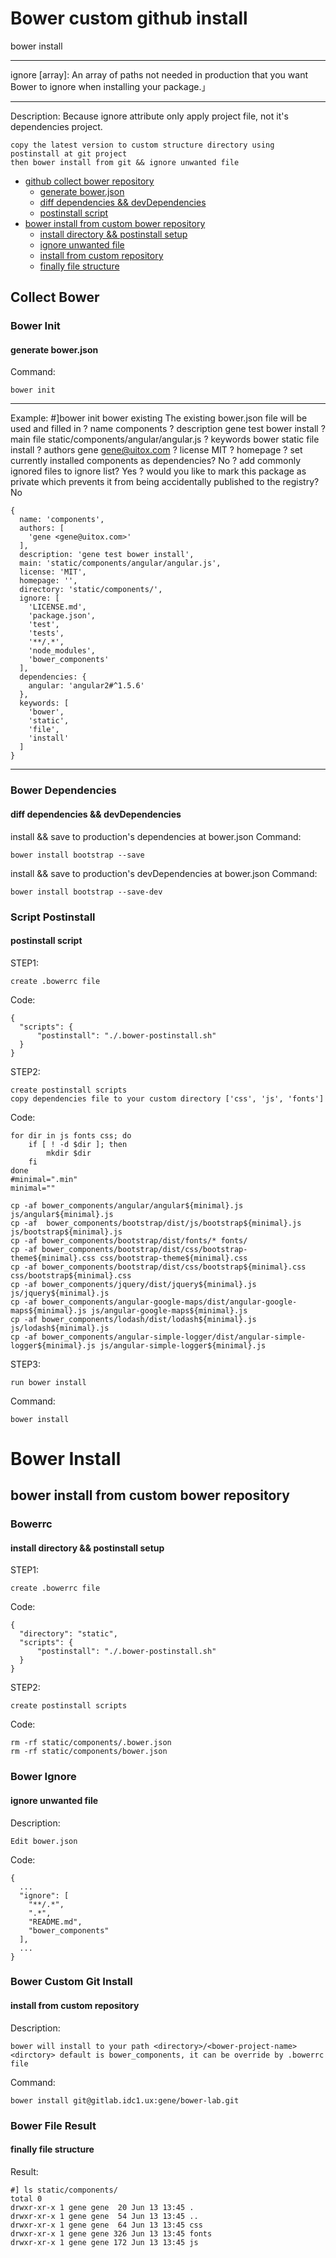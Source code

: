 # Bower custom github install
bower install <github>
***
ignore [array]: An array of paths not needed in production that you want Bower to ignore when installing your package.」
***
Description:
    Because ignore attribute only apply project file, not it's dependencies project.
    
    copy the latest version to custom structure directory using postinstall at git project
    then bower install from git && ignore unwanted file


* [github collect bower repository](#collect-bower)
  * [generate bower.json](#bower-init)
  * [diff dependencies && devDependencies](#bower-dependencies)
  * [postinstall script](#script-postinstall)
* [bower install from custom bower repository](#bower-install)
  * [install directory && postinstall setup](#bowerrc)
  * [ignore unwanted file](#bower-ignore)
  * [install from custom repository](#bower-git-install)
  * [finally file structure](#bower-file-result)

## Collect Bower
### Bower Init
#### generate bower.json
Command:

    bower init

***
Example:
    #]bower init
    bower existing      The existing bower.json file will be used and filled in
    ? name components
    ? description gene test bower install
    ? main file static/components/angular/angular.js
    ? keywords bower static file install
    ? authors gene <gene@uitox.com>
    ? license MIT
    ? homepage 
    ? set currently installed components as dependencies? No
    ? add commonly ignored files to ignore list? Yes
    ? would you like to mark this package as private which prevents it from being accidentally published to the registry? No

    {
      name: 'components',
      authors: [
        'gene <gene@uitox.com>'
      ],
      description: 'gene test bower install',
      main: 'static/components/angular/angular.js',
      license: 'MIT',
      homepage: '',
      directory: 'static/components/',
      ignore: [
        'LICENSE.md',
        'package.json',
        'test',
        'tests',
        '**/.*',
        'node_modules',
        'bower_components'
      ],
      dependencies: {
        angular: 'angular2#^1.5.6'
      },                                                                                                                                                                                                                                         
      keywords: [                                                                                                                                                                                                                                
        'bower',                                                                                                                                                                                                                                 
        'static',                                                                                                                                                                                                                                
        'file',                                                                                                                                                                                                                                  
        'install'                                                                                                                                                                                                                                
      ]                                                                                                                                                                                                                                          
    }
***

### Bower Dependencies
#### diff dependencies && devDependencies
install && save to production's dependencies at bower.json
Command:

    bower install bootstrap --save


install && save to production's devDependencies at bower.json
Command:

    bower install bootstrap --save-dev

### Script Postinstall
#### postinstall script
STEP1:

    create .bowerrc file

Code:
    
    {
      "scripts": {
          "postinstall": "./.bower-postinstall.sh"
      }
    }

STEP2:

    create postinstall scripts
    copy dependencies file to your custom directory ['css', 'js', 'fonts']

Code:

    for dir in js fonts css; do
        if [ ! -d $dir ]; then
            mkdir $dir
        fi
    done
    #minimal=".min"
    minimal=""

    cp -af bower_components/angular/angular${minimal}.js js/angular${minimal}.js
    cp -af  bower_components/bootstrap/dist/js/bootstrap${minimal}.js js/bootstrap${minimal}.js
    cp -af bower_components/bootstrap/dist/fonts/* fonts/
    cp -af bower_components/bootstrap/dist/css/bootstrap-theme${minimal}.css css/bootstrap-theme${minimal}.css
    cp -af bower_components/bootstrap/dist/css/bootstrap${minimal}.css css/bootstrap${minimal}.css
    cp -af bower_components/jquery/dist/jquery${minimal}.js js/jquery${minimal}.js
    cp -af bower_components/angular-google-maps/dist/angular-google-maps${minimal}.js js/angular-google-maps${minimal}.js
    cp -af bower_components/lodash/dist/lodash${minimal}.js js/lodash${minimal}.js
    cp -af bower_components/angular-simple-logger/dist/angular-simple-logger${minimal}.js js/angular-simple-logger${minimal}.js

STEP3:

    run bower install

Command:

    bower install

# Bower Install
## bower install from custom bower repository
### Bowerrc
#### install directory && postinstall setup
STEP1:

    create .bowerrc file

Code:

    {
      "directory": "static",
      "scripts": {
          "postinstall": "./.bower-postinstall.sh"
      }
    }

STEP2:

    create postinstall scripts

Code:

    rm -rf static/components/.bower.json
    rm -rf static/components/bower.json
### Bower Ignore
#### ignore unwanted file
Description:

    Edit bower.json

Code:

    {
      ...
      "ignore": [
        "**/.*",
        ".*",
        "README.md",
        "bower_components"
      ],
      ...
    }

### Bower Custom Git Install
#### install from custom repository
Description:
    
    bower will install to your path <directory>/<bower-project-name>
    <dirctory> default is bower_components, it can be override by .bowerrc file

Command:

    bower install git@gitlab.idc1.ux:gene/bower-lab.git
### Bower File Result
#### finally file structure
Result:

    #] ls static/components/
    total 0
    drwxr-xr-x 1 gene gene  20 Jun 13 13:45 .
    drwxr-xr-x 1 gene gene  54 Jun 13 13:45 ..
    drwxr-xr-x 1 gene gene  64 Jun 13 13:45 css
    drwxr-xr-x 1 gene gene 326 Jun 13 13:45 fonts
    drwxr-xr-x 1 gene gene 172 Jun 13 13:45 js

